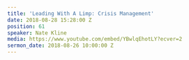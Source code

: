 ```yaml
---
title: 'Leading With A Limp: Crisis Management'
date: 2018-08-28 15:28:00 Z
position: 61
speaker: Nate Kline
media: https://www.youtube.com/embed/YBwlqEhotLY?ecver=2
sermon_date: 2018-08-26 10:00:00 Z
---
```


